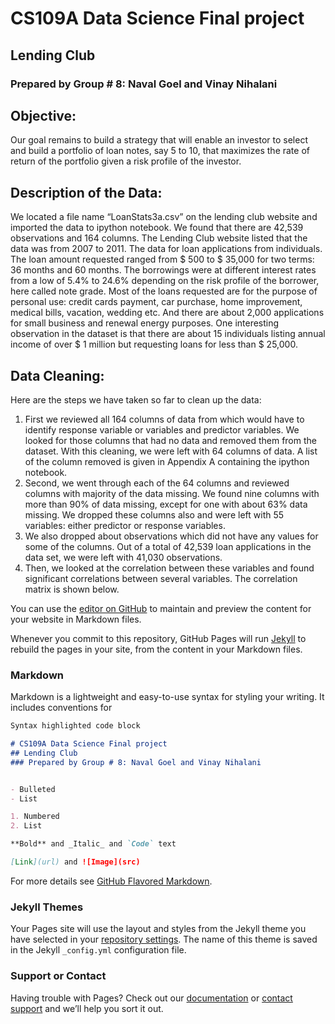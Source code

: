 # CS109A Data Science Final project
## Lending Club
### Prepared by Group # 8: Naval Goel and Vinay Nihalani

## Objective:
Our goal remains to build a strategy that will enable an investor to select and build a portfolio of loan notes, say 5 to 10, that maximizes the rate of return of the portfolio given a risk profile of the investor.  

## Description of the Data:
We located a file name “LoanStats3a.csv” on the lending club website and imported the data to ipython notebook. We found that there are 42,539 observations and 164 columns. The Lending Club website listed that the data was from 2007 to 2011. 
The data for loan applications from individuals.  The loan amount requested ranged from $ 500 to $ 35,000 for two terms: 36 months and 60 months.  The borrowings were at different interest rates from a low of 5.4% to 24.6% depending on the risk profile of the borrower, here called note grade. Most of the loans requested are for the purpose of personal use: credit cards payment, car purchase, home improvement, medical bills, vacation, wedding etc. And there are about 2,000 applications for small business and renewal energy purposes. One interesting observation in the dataset is that there are about 15 individuals listing annual income of over $ 1 million but requesting loans for less than $ 25,000. 

## Data Cleaning:
Here are the steps we have taken so far to clean up the data:
1.	First we reviewed all 164 columns of data from which would have to identify response variable or variables and predictor variables.  We looked for those columns that had no data and removed them from the dataset. With this cleaning, we were left with 64 columns of data.  A list of the column removed is given in Appendix A containing the ipython notebook.
2.	Second, we went through each of the 64 columns and reviewed columns with majority of the data missing.  We found nine columns with more than 90% of data missing, except for one with about 63% data missing. We dropped these columns also and were left with 55 variables: either predictor or response variables.
3.	We also dropped about observations which did not have any values for some of the columns. Out of a total of 42,539 loan applications in the data set, we were left with 41,030 observations.
4.	Then, we looked at the correlation between these variables and found significant correlations between several variables. The correlation matrix is shown below.


You can use the [editor on GitHub](https://github.com/navalg/.github.io/edit/master/README.md) to maintain and preview the content for your website in Markdown files.

Whenever you commit to this repository, GitHub Pages will run [Jekyll](https://jekyllrb.com/) to rebuild the pages in your site, from the content in your Markdown files.

### Markdown

Markdown is a lightweight and easy-to-use syntax for styling your writing. It includes conventions for

```markdown
Syntax highlighted code block

# CS109A Data Science Final project
## Lending Club
### Prepared by Group # 8: Naval Goel and Vinay Nihalani


- Bulleted
- List

1. Numbered
2. List

**Bold** and _Italic_ and `Code` text

[Link](url) and ![Image](src)
```

For more details see [GitHub Flavored Markdown](https://guides.github.com/features/mastering-markdown/).

### Jekyll Themes

Your Pages site will use the layout and styles from the Jekyll theme you have selected in your [repository settings](https://github.com/navalg/.github.io/settings). The name of this theme is saved in the Jekyll `_config.yml` configuration file.

### Support or Contact

Having trouble with Pages? Check out our [documentation](https://help.github.com/categories/github-pages-basics/) or [contact support](https://github.com/contact) and we’ll help you sort it out.
